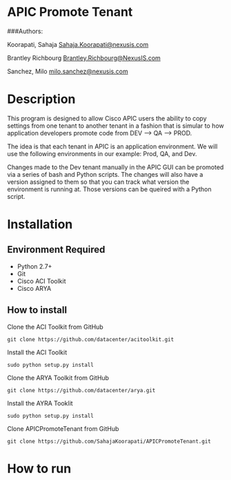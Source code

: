 # APIC Promote Tenant

###Authors:

Koorapati, Sahaja <Sahaja.Koorapati@nexusis.com>

Brantley Richbourg <Brantley.Richbourg@NexusIS.com>

Sanchez, Milo <milo.sanchez@nexusis.com>

# Description

This program is designed to allow Cisco APIC users the ability to copy settings from one tenant to another tenant in a fashion that is simular to how application developers promote code from DEV --> QA --> PROD.

The idea is that each tenant in APIC is an application environment.  We will use the following environments in our example: Prod, QA, and Dev.

Changes made to the Dev tenant manually in the APIC GUI can be promoted via a series of bash and Python scripts.  The changes will also have a version assigned to them so that you can track what version the environment is running at.  Those versions can be queired with a Python script.


# Installation

## Environment Required

* Python 2.7+
* Git
* Cisco ACI Toolkit
* Cisco ARYA

## How to install

Clone the ACI Toolkit from GitHub

	git clone https://github.com/datacenter/acitoolkit.git

Install the ACI Toolkit

	sudo python setup.py install

Clone the ARYA Toolkit from GitHub

	git clone https://github.com/datacenter/arya.git

Install the AYRA Tooklit

	sudo python setup.py install

Clone APICPromoteTenant from GitHub

	git clone https://github.com/SahajaKoorapati/APICPromoteTenant.git

# How to run


